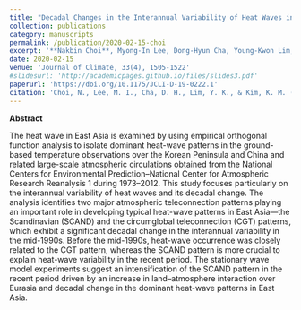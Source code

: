 ```yaml
---
title: "Decadal Changes in the Interannual Variability of Heat Waves in East Asia Caused by Atmospheric Teleconnection Changes"
collection: publications
category: manuscripts
permalink: /publication/2020-02-15-choi
excerpt: '**Nakbin Choi**, Myong-In Lee, Dong-Hyun Cha, Young-Kwon Lim, and Kyu-Myong Kim'
date: 2020-02-15
venue: 'Journal of Climate, 33(4), 1505-1522'
#slidesurl: 'http://academicpages.github.io/files/slides3.pdf'
paperurl: 'https://doi.org/10.1175/JCLI-D-19-0222.1'
citation: 'Choi, N., Lee, M. I., Cha, D. H., Lim, Y. K., & Kim, K. M. (2020). Decadal changes in the interannual variability of heat waves in East Asia caused by atmospheric teleconnection changes. Journal of Climate, 33(4), 1505-1522.'
---
```


**Abstract**

The heat wave in East Asia is examined by using empirical orthogonal function analysis to isolate dominant heat-wave patterns in the ground-based temperature observations over the Korean Peninsula and China and related large-scale atmospheric circulations obtained from the National Centers for Environmental Prediction–National Center for Atmospheric Research Reanalysis 1 during 1973–2012. This study focuses particularly on the interannual variability of heat waves and its decadal change. The analysis identifies two major atmospheric teleconnection patterns playing an important role in developing typical heat-wave patterns in East Asia—the Scandinavian (SCAND) and the circumglobal teleconnection (CGT) patterns, which exhibit a significant decadal change in the interannual variability in the mid-1990s. Before the mid-1990s, heat-wave occurrence was closely related to the CGT pattern, whereas the SCAND pattern is more crucial to explain heat-wave variability in the recent period. The stationary wave model experiments suggest an intensification of the SCAND pattern in the recent period driven by an increase in land–atmosphere interaction over Eurasia and decadal change in the dominant heat-wave patterns in East Asia.
